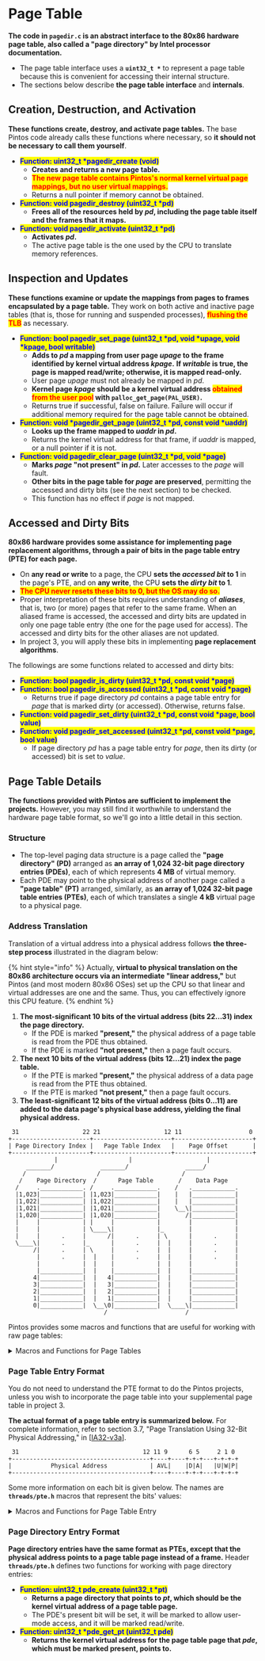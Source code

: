 # Page Table

**The code in `pagedir.c` is an abstract interface to the 80x86 hardware page table, also called a "page directory" by Intel processor documentation.**&#x20;

* The page table interface uses a **`uint32_t *`** to represent a page table because this is convenient for accessing their internal structure.
* The sections below describe **the page table interface** and **internals**.

## Creation, Destruction, and Activation

**These functions create, destroy, and activate page tables.** The base Pintos code already calls these functions where necessary, so **it should not be necessary to call them yourself**.

* <mark style="color:blue;">**Function: uint32\_t \*pagedir\_create (void)**</mark>
  * **Creates and returns a new page table.**&#x20;
  * <mark style="color:red;">**The new page table contains Pintos's normal kernel virtual page mappings, but no user virtual mappings.**</mark>
  * Returns a null pointer if memory cannot be obtained.
* <mark style="color:blue;">**Function: void pagedir\_destroy (uint32\_t \*pd)**</mark>
  * **Frees all of the resources held by **_**pd**_**, including the page table itself and the frames that it maps.**
* <mark style="color:blue;">**Function: void pagedir\_activate (uint32\_t \*pd)**</mark>
  * **Activates **_**pd**_**.**
  * The active page table is the one used by the CPU to translate memory references.

## Inspection and Updates

**These functions examine or update the mappings from pages to frames encapsulated by a page table.** They work on both active and inactive page tables (that is, those for running and suspended processes), <mark style="color:red;">**flushing the TLB**</mark> as necessary.

* <mark style="color:blue;">**Function: bool pagedir\_set\_page (uint32\_t \*pd, void \*upage, void \*kpage, bool writable)**</mark>
  * **Adds to **_**pd**_** a mapping from user page **_**upage**_** to the frame identified by kernel virtual address **_**kpage**_**.** **If **_**writable**_** is true, the page is mapped read/write; otherwise, it is mapped read-only.**
  * User page _upage_ must not already be mapped in _pd_.
  * **Kernel page **_**kpage**_** should be a kernel virtual address **<mark style="color:red;">**obtained from the user pool**</mark>** with `palloc_get_page(PAL_USER)`.**
  * Returns true if successful, false on failure. Failure will occur if additional memory required for the page table cannot be obtained.
* <mark style="color:blue;">**Function: void \*pagedir\_get\_page (uint32\_t \*pd, const void \*uaddr)**</mark>
  * **Looks up the frame mapped to **_**uaddr**_** in **_**pd**_**.**&#x20;
  * Returns the kernel virtual address for that frame, if _uaddr_ is mapped, or a null pointer if it is not.
* <mark style="color:blue;">**Function: void pagedir\_clear\_page (uint32\_t \*pd, void \*page)**</mark>
  * **Marks **_**page**_** "not present" in **_**pd**_**.** Later accesses to the _page_ will fault.
  * **Other bits in the page table for **_**page**_** are preserved**, permitting the accessed and dirty bits (see the next section) to be checked.
  * This function has no effect if _page_ is not mapped.

## Accessed and Dirty Bits

**80x86 hardware provides some assistance for implementing page replacement algorithms, through a pair of bits in the page table entry (PTE) for each page.**&#x20;

* On **any read or write** to a page, the CPU **sets the **_**accessed bit**_** to 1** in the page's PTE, and on **any write**, the CPU **sets the **_**dirty bit**_** to 1**.&#x20;
* <mark style="color:red;">**The CPU never resets these bits to 0, but the OS may do so.**</mark>
* Proper interpretation of these bits requires understanding of _**aliases**_, that is, two (or more) pages that refer to the same frame. When an aliased frame is accessed, the accessed and dirty bits are updated in only one page table entry (the one for the page used for access). The accessed and dirty bits for the other aliases are not updated.
* In project 3, you will apply these bits in implementing **page replacement algorithms**.

The followings are some functions related to accessed and dirty bits:

* <mark style="color:blue;">**Function: bool pagedir\_is\_dirty (uint32\_t \*pd, const void \*page)**</mark>
* <mark style="color:blue;">**Function: bool pagedir\_is\_accessed (uint32\_t \*pd, const void \*page)**</mark>
  * Returns true if page directory _pd_ contains a page table entry for _page_ that is marked dirty (or accessed). Otherwise, returns false.
* <mark style="color:blue;">**Function: void pagedir\_set\_dirty (uint32\_t \*pd, const void \*page, bool value)**</mark>
* <mark style="color:blue;">**Function: void pagedir\_set\_accessed (uint32\_t \*pd, const void \*page, bool value)**</mark>
  * If page directory _pd_ has a page table entry for _page_, then its dirty (or accessed) bit is set to _value_.

## Page Table Details

**The functions provided with Pintos are sufficient to implement the projects.** However, you may still find it worthwhile to understand the hardware page table format, so we'll go into a little detail in this section.

### **Structure**

* The top-level paging data structure is a page called the **"page directory" (PD)** arranged as **an array of 1,024 32-bit page directory entries (PDEs)**, each of which represents **4 MB** of virtual memory.&#x20;
* Each PDE may point to the physical address of another page called a **"page table" (PT)** arranged, similarly, as **an array of 1,024 32-bit page table entries (PTEs)**, each of which translates a single **4 kB** virtual page to a physical page.

### Address Translation

Translation of a virtual address into a physical address follows **the three-step process** illustrated in the diagram below:

{% hint style="info" %}
Actually, **virtual to physical translation on the 80x86 architecture occurs via an intermediate "linear address,"** but Pintos (and most modern 80x86 OSes) set up the CPU so that linear and virtual addresses are one and the same. Thus, you can effectively ignore this CPU feature.
{% endhint %}

1. **The most-significant 10 bits of the virtual address (bits 22...31) index the page directory.**&#x20;
   * If the PDE is marked **"present,"** the physical address of a page table is read from the PDE thus obtained.&#x20;
   * If the PDE is marked **"not present,"** then a page fault occurs.
2. **The next 10 bits of the virtual address (bits 12...21) index the page table.**
   * If the PTE is marked **"present,"** the physical address of a data page is read from the PTE thus obtained.
   * If the PTE is marked **"not present,"** then a page fault occurs.
3. **The least-significant 12 bits of the virtual address (bits 0...11) are added to the data page's physical base address, yielding the final physical address.**

```
 31                  22 21                  12 11                   0
+----------------------+----------------------+----------------------+
| Page Directory Index |   Page Table Index   |    Page Offset       |
+----------------------+----------------------+----------------------+
             |                    |                     |
     _______/             _______/                _____/
    /                    /                       /
   /    Page Directory  /      Page Table       /    Data Page
  /     .____________. /     .____________.    /   .____________.
  |1,023|____________| |1,023|____________|    |   |____________|
  |1,022|____________| |1,022|____________|    |   |____________|
  |1,021|____________| |1,021|____________|    \__\|____________|
  |1,020|____________| |1,020|____________|       /|____________|
  |     |            | |     |            |        |            |
  |     |            | \____\|            |_       |            |
  |     |      .     |      /|      .     | \      |      .     |
  \____\|      .     |_      |      .     |  |     |      .     |
       /|      .     | \     |      .     |  |     |      .     |
        |      .     |  |    |      .     |  |     |      .     |
        |            |  |    |            |  |     |            |
        |____________|  |    |____________|  |     |____________|
       4|____________|  |   4|____________|  |     |____________|
       3|____________|  |   3|____________|  |     |____________|
       2|____________|  |   2|____________|  |     |____________|
       1|____________|  |   1|____________|  |     |____________|
       0|____________|  \__\0|____________|  \____\|____________|
                           /                      /
```

Pintos provides some macros and functions that are useful for working with raw page tables:

<details>

<summary>Macros and Functions for Page Tables</summary>

* <mark style="color:blue;">**Macro: PTSHIFT**</mark>
* <mark style="color:blue;">**Macro: PTBITS**</mark>
  * **The starting bit index (12) and number of bits (10), respectively, in a page table index.**
* <mark style="color:blue;">**Macro: PTMASK**</mark>
  * **A bit mask with the bits in the page table index set to 1 and the rest set to 0 (0x3ff000)**.
* <mark style="color:blue;">**Macro: PTSPAN**</mark>
  * **The number of bytes of virtual address space that a single page table page covers (4,194,304 bytes, or 4 MB).**
* <mark style="color:blue;">**Macro: PDSHIFT**</mark>
* <mark style="color:blue;">**Macro: PDBITS**</mark>
  * **The starting bit index (22) and number of bits (10), respectively, in a page directory index.**
* <mark style="color:blue;">**Macro: PDMASK**</mark>
  * **A bit mask with the bits in the page directory index set to 1 and other bits set to 0 (0xffc00000).**
* <mark style="color:blue;">**Function: uintptr\_t pd\_no (const void \*va)**</mark>
* <mark style="color:blue;">**Function: uintptr\_t pt\_no (const void \*va)**</mark>
  * **Returns the page directory index or page table index, respectively, for virtual address **_**va**_**.** These functions are defined in **`threads/pte.h`**.
* <mark style="color:blue;">**Function: unsigned pg\_ofs (const void \*va)**</mark>
  * **Returns the page offset for virtual address **_**va**_**.** This function is defined in **`threads/vaddr.h`**.

</details>

### **Page Table Entry Format**

You do not need to understand the PTE format to do the Pintos projects, unless you wish to incorporate the page table into your supplemental page table in project 3.

**The actual format of a page table entry is summarized below.** For complete information, refer to section 3.7, "Page Translation Using 32-Bit Physical Addressing," in \[[IA32-v3a](../bibliography.md#hardware-references)].

```
 31                                   12 11 9      6 5     2 1 0
+---------------------------------------+----+----+-+-+---+-+-+-+
|           Physical Address            | AVL|    |D|A|   |U|W|P|
+---------------------------------------+----+----+-+-+---+-+-+-+
```

Some more information on each bit is given below. The names are **`threads/pte.h`** macros that represent the bits' values:

<details>

<summary>Macros and Functions for Page Table Entry</summary>

* <mark style="color:blue;">**Macro: PTE\_P**</mark>
  * **Bit 0, the "present" bit.**&#x20;
  * When this bit is 1, the other bits are interpreted as described below. When this bit is 0, any attempt to access the page will page fault. The remaining bits are then not used by the CPU and may be used by the OS for any purpose.
* <mark style="color:blue;">**Macro: PTE\_W**</mark>
  * **Bit 1, the "read/write" bit.**&#x20;
  * When it is 1, the page is writable. When it is 0, write attempts will page fault.
* <mark style="color:blue;">**Macro: PTE\_U**</mark>
  * **Bit 2, the "user/supervisor" bit.**&#x20;
  * When it is 1, user processes may access the page. When it is 0, only the kernel may access the page (user accesses will page fault).
  * Pintos clears this bit in PTEs for kernel virtual memory, to prevent user processes from accessing them.
* <mark style="color:blue;">**Macro: PTE\_A**</mark>
  * **Bit 5, the "accessed" bit.**&#x20;
  * See section [Accessed and Dirty Bits](page-table.md#3.-accessed-and-dirty-bits).
* <mark style="color:blue;">**Macro: PTE\_D**</mark>
  * **Bit 6, the "dirty" bit.**
  * See section [Accessed and Dirty Bits](page-table.md#3.-accessed-and-dirty-bits).
* <mark style="color:blue;">**Macro: PTE\_AVL**</mark>
  * **Bits 9...11, available for operating system use.**&#x20;
  * Pintos, as provided, does not use them and sets them to 0.
* <mark style="color:blue;">**Macro: PTE\_ADDR**</mark>
  * **Bits 12...31, the top 20 bits of the physical address of a frame.** The low 12 bits of the frame's address are always 0.
* <mark style="color:orange;">**Other bits are either reserved or uninteresting in a Pintos context and should be set to 0.**</mark>

Header **`threads/pte.h`** defines three functions for working with page table entries:

* <mark style="color:blue;">**Function: uint32\_t pte\_create\_kernel (uint32\_t \*page, bool writable)**</mark>
  * **Returns a page table entry that points to **_**page**_**, which should be a kernel virtual address.**&#x20;
  * The PTE's present bit will be set. It will be marked for kernel-only access.&#x20;
  * If _writable_ is true, the PTE will also be marked read/write; otherwise, it will be read-only.
* <mark style="color:blue;">**Function: uint32\_t pte\_create\_user (uint32\_t \*page, bool writable)**</mark>
  * **Returns a page table entry that points to **_**page**_**, which should be the kernel virtual address of a frame in the user pool.**&#x20;
  * The PTE's present bit will be set and it will be marked to allow user-mode access.
  * If writable is true, the PTE will also be marked read/write; otherwise, it will be read-only.
* <mark style="color:blue;">**Function: void \*pte\_get\_page (uint32\_t pte)**</mark>
  * **Returns the kernel **_**virtual**_** address for the frame that **_**pte**_** points to.**&#x20;
  * The _pte_ may be present or not-present; if it is not-present then the pointer returned is only meaningful if the address bits in the PTE actually represent a physical address.

</details>

### **Page Directory Entry Format**

**Page directory entries have the same format as PTEs, except that the physical address points to a page table page instead of a frame.** Header **`threads/pte.h`** defines two functions for working with page directory entries:

* <mark style="color:blue;">**Function: uint32\_t pde\_create (uint32\_t \*pt)**</mark>
  * **Returns a page directory that points to **_**pt**_**, which should be the kernel virtual address of a page table page.**
  * The PDE's present bit will be set, it will be marked to allow user-mode access, and it will be marked read/write.
* <mark style="color:blue;">**Function: uint32\_t \*pde\_get\_pt (uint32\_t pde)**</mark>
  * **Returns the kernel virtual address for the page table page that **_**pde**_**, which must be marked present, points to.**
